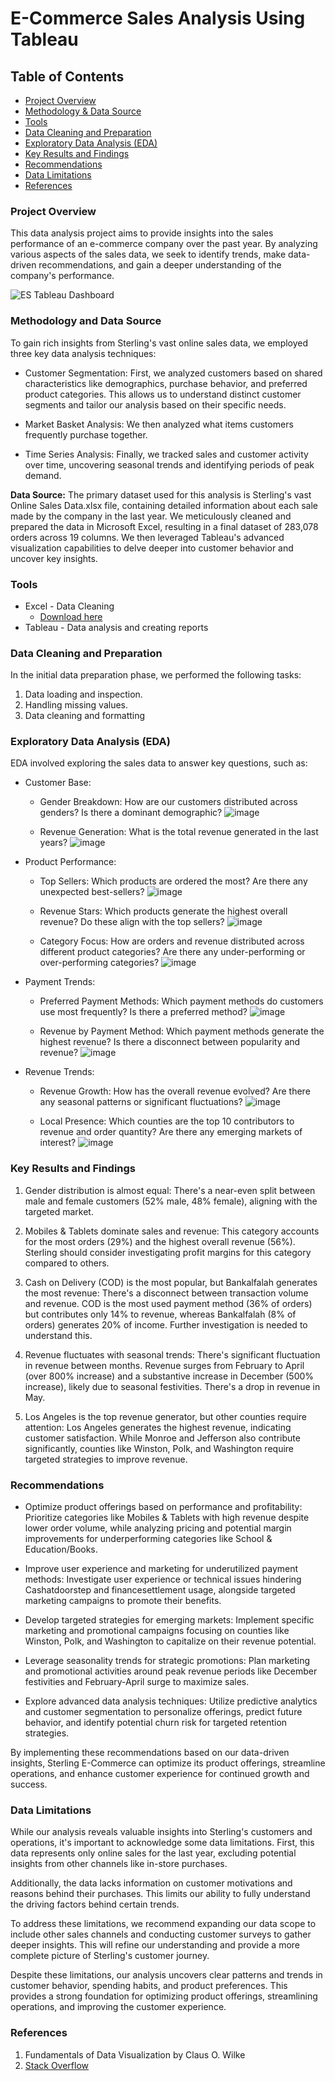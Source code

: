 # E-Commerce Sales Analysis Using Tableau

## Table of Contents

- [Project Overview](#project-overview)
- [Methodology & Data Source](#methodology-and-data-source)
- [Tools](#tools)
- [Data Cleaning and Preparation](#data-cleaning-and-preparation)
- [Exploratory Data Analysis (EDA)](#exploratory-data-analysis-eda)
- [Key Results and Findings](#key-results-and-findings)
- [Recommendations](#recommendations)
- [Data Limitations](#data-limitations)
- [References](#references)
 
### Project Overview

This data analysis project aims to provide insights into the sales performance of an e-commerce company over the past year. By analyzing various aspects of the sales data, we seek to identify trends, make data-driven recommendations, and gain a deeper understanding of the company's performance.

![ES Tableau Dashboard](https://github.com/user-attachments/assets/e7b4f6bb-130f-4282-b33b-adad5543cc70)


### Methodology and Data Source
To gain rich insights from Sterling's vast online sales data, we employed three key data analysis techniques:

- Customer Segmentation: First, we analyzed customers based on shared characteristics like demographics, purchase behavior, and preferred product categories. This allows us to understand distinct customer segments and tailor our analysis based on their specific needs.
- Market Basket Analysis: We then analyzed what items customers frequently purchase together.

- Time Series Analysis: Finally, we tracked sales and customer activity over time, uncovering seasonal trends and identifying periods of peak demand.

**Data Source:**  The primary dataset used for this analysis is Sterling's vast Online Sales Data.xlsx file, containing detailed information about each sale made by the company in the last year.
We meticulously cleaned and prepared the data in Microsoft Excel, resulting in a final dataset of 283,078 orders across 19 columns. We then leveraged Tableau's advanced visualization capabilities to delve deeper into customer behavior and uncover key insights.

### Tools

- Excel - Data Cleaning
  - [Download here](https://microsoft.com)
- Tableau - Data analysis and creating reports

### Data Cleaning and Preparation

In the initial data preparation phase, we performed the following tasks:
1. Data loading and inspection.
2. Handling missing values.
3. Data cleaning and formatting

### Exploratory Data Analysis (EDA)

EDA involved exploring the sales data to answer key questions, such as:

- Customer Base:
  - Gender Breakdown: How are our customers distributed across genders? Is there a dominant demographic?
    ![image](https://github.com/GogoHarry/Sterling-E-Commerce/assets/82883963/8beaabc1-f22b-4e10-8ee0-b25135c57b86)
    

  - Revenue Generation: What is the total revenue generated in the last years?
    ![image](https://github.com/GogoHarry/Sterling-E-Commerce/assets/82883963/38ac3e7d-d774-43eb-ad02-589d74903f0b)


    
- Product Performance:
  - Top Sellers: Which products are ordered the most? Are there any unexpected best-sellers?
    ![image](https://github.com/GogoHarry/Sterling-E-Commerce/assets/82883963/7e4b07f8-8441-44d6-b119-638c8a317db9)


  - Revenue Stars: Which products generate the highest overall revenue? Do these align with the top sellers?
    ![image](https://github.com/GogoHarry/Sterling-E-Commerce/assets/82883963/e061d231-e382-4367-a1dc-9bae03953315)

    
  - Category Focus: How are orders and revenue distributed across different product categories? Are there any under-performing or over-performing categories?
    ![image](https://github.com/GogoHarry/Sterling-E-Commerce/assets/82883963/546a9b04-ae2b-42ac-8fc8-82138ef7520e)


- Payment Trends:
  - Preferred Payment Methods: Which payment methods do customers use most frequently? Is there a preferred method?
    ![image](https://github.com/GogoHarry/Sterling-E-Commerce/assets/82883963/8034e28d-e3ab-46bf-a844-b38fe1e39eb0)
    

  - Revenue by Payment Method: Which payment methods generate the highest revenue? Is there a disconnect between popularity and revenue?
    ![image](https://github.com/GogoHarry/Sterling-E-Commerce/assets/82883963/6ffee40c-d7c3-46bd-b21f-fa1928a14bbc)


- Revenue Trends:
  - Revenue Growth: How has the overall revenue evolved? Are there any seasonal patterns or significant fluctuations?
    ![image](https://github.com/GogoHarry/Sterling-E-Commerce/assets/82883963/b546da0f-8343-4f23-a28d-bfe747cacf20)
    

  - Local Presence: Which counties are the top 10 contributors to revenue and order quantity? Are there any emerging markets of interest?
    ![image](https://github.com/GogoHarry/Sterling-E-Commerce/assets/82883963/6130e9b9-c387-4464-a846-cdb2e0cbab42)
 


### Key Results and Findings
1. Gender distribution is almost equal: There's a near-even split between male and female customers (52% male, 48% female), aligning with the targeted market.

2. Mobiles & Tablets dominate sales and revenue: This category accounts for the most orders (29%) and the highest overall revenue (56%). Sterling should consider investigating profit margins for this category compared to others.

3. Cash on Delivery (COD) is the most popular, but Bankalfalah generates the most revenue: There's a disconnect between transaction volume and revenue. COD is the most used payment method (36% of orders) but contributes only 14% to revenue, whereas Bankalfalah (8% of orders) generates 20% of income. Further investigation is needed to understand this.

4. Revenue fluctuates with seasonal trends: There's significant fluctuation in revenue between months. Revenue surges from February to April (over 800% increase) and a substantive increase in December (500% increase), likely due to seasonal festivities. There's a drop in revenue in May.

5. Los Angeles is the top revenue generator, but other counties require attention: Los Angeles generates the highest revenue, indicating customer satisfaction. While Monroe and Jefferson also contribute significantly, counties like Winston, Polk, and Washington require targeted strategies to improve revenue.

### Recommendations

- Optimize product offerings based on performance and profitability: Prioritize categories like Mobiles & Tablets with high revenue despite lower order volume, while analyzing pricing and potential margin improvements for underperforming categories like School & Education/Books.

- Improve user experience and marketing for underutilized payment methods: Investigate user experience or technical issues hindering Cashatdoorstep and financesettlement usage, alongside targeted marketing campaigns to promote their benefits.

- Develop targeted strategies for emerging markets: Implement specific marketing and promotional campaigns focusing on counties like Winston, Polk, and Washington to capitalize on their revenue potential.

- Leverage seasonality trends for strategic promotions: Plan marketing and promotional activities around peak revenue periods like December festivities and February-April surge to maximize sales.

- Explore advanced data analysis techniques: Utilize predictive analytics and customer segmentation to personalize offerings, predict future behavior, and identify potential churn risk for targeted retention strategies.

By implementing these recommendations based on our data-driven insights, Sterling E-Commerce can optimize its product offerings, streamline operations, and enhance customer experience for continued growth and success.

### Data Limitations

While our analysis reveals valuable insights into Sterling's customers and operations, it's important to acknowledge some data limitations. First, this data represents only online sales for the last year, excluding potential insights from other channels like in-store purchases.

Additionally, the data lacks information on customer motivations and reasons behind their purchases. This limits our ability to fully understand the driving factors behind certain trends.

To address these limitations, we recommend expanding our data scope to include other sales channels and conducting customer surveys to gather deeper insights. This will refine our understanding and provide a more complete picture of Sterling's customer journey.

Despite these limitations, our analysis uncovers clear patterns and trends in customer behavior, spending habits, and product preferences. This provides a strong foundation for optimizing product offerings, streamlining operations, and improving the customer experience.

### References
1. Fundamentals of Data Visualization  by Claus O. Wilke
2. [Stack Overflow](https://stackoverflow.com)

